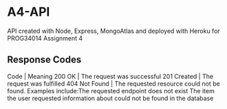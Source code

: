 # A4-API
API created with Node, Express, MongoAtlas and deployed with Heroku for PROG34014 Assignment 4

## Response Codes

Code | Meaning
200 OK | The request was successful 
201 Created | The request was fulfilled 
404 Not Found | The requested resource could not be found. Examples include:The requested endpoint does not exist 
The item the user requested information about could not be found in the database
